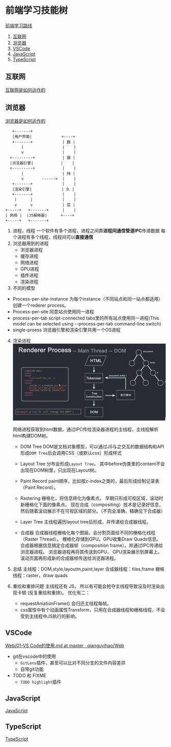 # 前端学习技能树
[前端学习路线](https://objtube.github.io/front-end-roadmap/#/)

1. [互联网](#互联网)
2. [浏览器](#浏览器)
3. [VSCode](#vscode)
4. [JavaScript](#javascript)
5. [TypeScript](#typescript)

## 互联网
[互联网是如何运作的](https://www.bilibili.com/video/BV1Rz4y197Jd)

## 浏览器
[浏览器是如何运作的](https://www.bilibili.com/video/BV1x54y1B7RE/)

```
   +-------+
   |用户界面|             +----+
   +-------+             | 数 |
       |                 |    |
       v                 |    |
  +---------+            | 据 |
  |浏览器引擎|            |    |
  +---------+            |    |
       |                 | 持 |
       v        ------>  |    |
   +-------+             |    |
   |渲染引擎|             | 久 |
   +-------+             |    |
    |      |             |    |
    v      v             | 层 |
+-----+   +-------+      |    | 
| 网络 |  |JS解释器|      +----+
+-----+   +-------+
```

1. 进程，线程
一个软件有多个进程，进程之间靠**进程间通信管道IPC**传递数据
每个进程有多个线程，线程间可以**直接通信**
2. 浏览器用到的进程
   - 浏览器进程
   - 缓存进程
   - 网络进程
   - GPU进程
   - 插件进程
   - 渲染进程
3. 不同的模型 
  - Process-per-site-instance
    为每个instance（不同站点和同一站点都适用）创建一个rederer process。
  - Process-per-site
    同意站点使用同一进程
  - process-per-tab
    script-connected tabs里的所有站点使用同一进程(This model can be selected using --process-per-tab command-line switch)
  - single-proess
    浏览器引擎和渲染引擎共用一个OS进程
4. 渲染进程
   ![渲染进程](渲染进程.png)

   网络进程获取到html数据，通过IPC传给渲染器进程的主线程，主线程解析html构建DOM树。
   
   - DOM Tree
   DOM是文档对象模型，可以通过JS与之交互的数据结构和API
   形成`DOM Tree`后会调用CSS（或默认css）形成样式
   
   - Layout Tree
   分布会形成`Layout Tree`。
   其中before伪类里的content不会出现在DOM树里，只出现在Layout树。
   
   - Paint Record
   paint顺序，比如按z-index之类的，最后形成绘制记录表（Paint Record）。
   
   - Rastering
     栅格化，将信息转化为像素点。
     早期只形成可视区域，滚动时新栅格化下面的像素点。
     现在合成（compositing）技术是记录好信息，然后随着滚动展示不在可视区域的部分。（不完全准确，精确见下合成器）

   - Layer Tree
     主线程遍历layout tree后形成，并传递给合成器线程。
     
   - 合成器
     合成器线程栅格化每个图层。会分割页面给不同的栅格化线程（Raster Thread）。
     栅格化存储到GPU。GPU收集Draw Quads信息。
     合成器根据信息搞定合成器帧（composition frame）。并通过IPC传递给浏览器进程。
     浏览器进程再将其传送到GPU，
     GPU渲染展示到屏幕上。
     滚动页面再形成新的合成器帧传送给浏览器进程。
  
5. 总结
   主线程：DOM,style,layoutm,paint,layer
   合成器线程：tiles,frame
   栅格线程：raster，draw quads
6. 重绘和重排问题
   主线程还有 JS， 所以有可能会抢夺主线程导致没及时渲染出现卡顿 (反复重绘和重排)。
   优化有二：
   - requestAniationFrame() 会归还主线程每帧。
   - css属性中有个动画属性Transform，只用在合成器线程和栅格线程，不会受到主线程中JS执行的影响。

## VSCode
[Web/01-VS Code的使用.md at master · qianguyihao/Web](https://github.com/qianguyihao/Web/blob/master/00-%E5%89%8D%E7%AB%AF%E5%B7%A5%E5%85%B7/01-VS%20Code%E7%9A%84%E4%BD%BF%E7%94%A8.md)

- git在vscode中的使用
  - `GitLens`插件，甚至可以比对不同分支的文件内容差异
  - 自带git功能
- TODO 和 FIXME
  - `TODO highlight`插件

## JavaScript
[JavaScript](../计算机语言/JavaScript和TypeScript/JavaScript/JavaScript.md)

## TypeScript
[TypeScript](../计算机语言/JavaScript和TypeScript/TypeScript/TypeScript.md)
